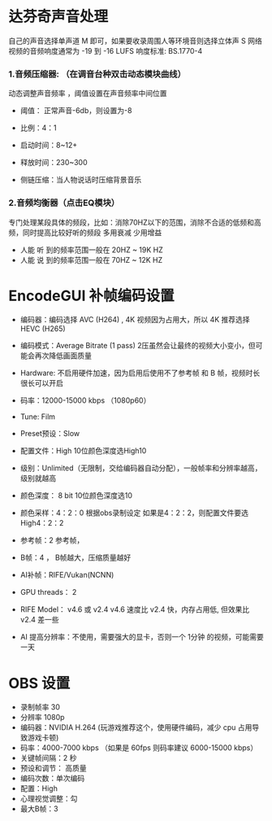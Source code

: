 
# 达芬奇声音处理
自己的声音选择单声道 M 即可，如果要收录周围人等环境音则选择立体声 S
网络视频的音频响度通常为 -19 到 -16 LUFS    响度标准: BS.1770-4


### 1.音频压缩器: （在调音台种双击动态模块曲线）
动态调整声音频率  ，阈值设置在声音频率中间位置
- 阈值： 正常声音-6db，则设置为-8
- 比例：4：1
- 启动时间：8~12+
- 释放时间：230~300

- 侧链压缩：当人物说话时压缩背景音乐


### 2.音频均衡器（点击EQ模块）
专门处理某段具体的频段，比如：消除70HZ以下的范围，消除不合适的低频和高频，同时提高比较好听的频段
多用衰减 少用增益
- 人能 听 到的频率范围一般在 20HZ ~ 19K HZ
- 人能 说 到的频率范围一般在 70HZ ~ 12K HZ






# EncodeGUI 补帧编码设置



- 编码器：编码选择 AVC (H264) ,  4K 视频因为占用大，所以 4K 推荐选择 HEVC (H265)
- 编码模式：Average Bitrate (1 pass)  2压虽然会让最终的视频大小变小，但可能会再次降低画面质量
- Hardware: 不启用硬件加速，因为启用后使用不了参考帧 和 B 帧，视频时长很长可以开启

- 码率：12000-15000 kbps  （1080p60）
- Tune: Film
- Preset预设：Slow

- 配置文件：High        10位颜色深度选High10  
- 级别：Unlimited（无限制，交给编码器自动分配），一般帧率和分辨率越高，级别就越高

- 颜色深度： 8 bit         10位颜色深度选10
- 颜色采样：4：2：0   根据obs录制设定   如果是4：2：2，则配置文件要选 High4：2：2

- 参考帧：2  参考帧，
- B帧：4 ， B帧越大，压缩质量越好

- AI补帧：RIFE/Vukan(NCNN)
- GPU threads： 2
- RIFE  Model： v4.6  或 v2.4   v4.6 速度比 v2.4 快，内存占用低,  但效果比 v2.4 差一些

- AI 提高分辨率：不使用，需要强大的显卡，否则一个 1分钟 的视频，可能需要一天

# OBS 设置

- 录制帧率 30
- 分辨率 1080p
- 编码器：NVIDIA H.264  (玩游戏推荐这个，使用硬件编码，减少 cpu 占用导致游戏卡顿)
- 码率：4000-7000 kbps   （如果是 60fps 则码率建议 6000-15000 kbps）
- 关键帧间隔：2 秒
- 预设和调节： 高质量
- 编码次数：单次编码
- 配置：High
- 心理视觉调整：勾
- 最大B帧：3








